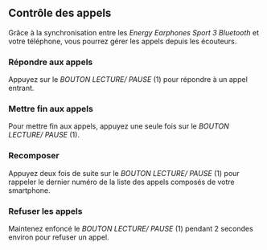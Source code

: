 ## Contrôle des appels

Grâce à la synchronisation entre les *Energy Earphones Sport 3 Bluetooth* et votre téléphone, vous pourrez gérer les appels depuis les écouteurs.

### Répondre aux appels
Appuyez sur le *BOUTON LECTURE/ PAUSE* (1) pour répondre à un appel entrant.

### Mettre fin aux appels
Pour mettre fin aux appels, appuyez une seule fois sur le *BOUTON LECTURE/ PAUSE* (1).

### Recomposer
Appuyez deux fois de suite sur le *BOUTON LECTURE/ PAUSE* (1) pour rappeler le dernier numéro de la liste des appels composés de votre smartphone.

### Refuser les appels
Maintenez enfoncé le *BOUTON LECTURE/ PAUSE* (1) pendant 2 secondes environ pour refuser un appel.
